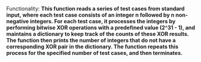 Functionality: **This function reads a series of test cases from standard input, where each test case consists of an integer n followed by n non-negative integers. For each test case, it processes the integers by performing bitwise XOR operations with a predefined value (2^31 - 1), and maintains a dictionary to keep track of the counts of these XOR results. The function then prints the number of integers that do not have a corresponding XOR pair in the dictionary. The function repeats this process for the specified number of test cases, and then terminates.**